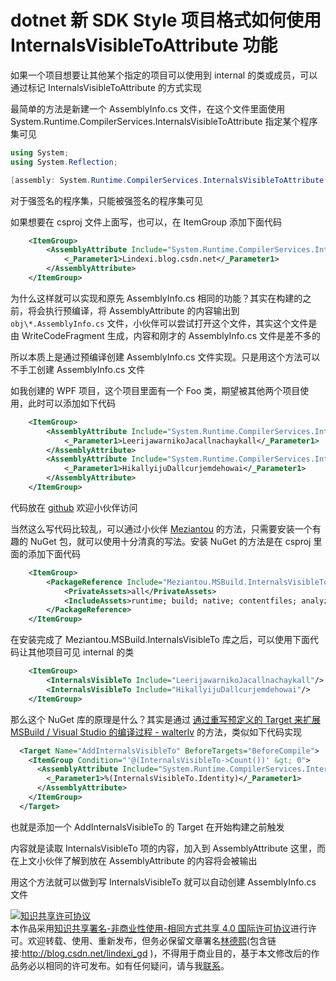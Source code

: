 
# dotnet 新 SDK Style 项目格式如何使用 InternalsVisibleToAttribute 功能

如果一个项目想要让其他某个指定的项目可以使用到 internal 的类或成员，可以通过标记 InternalsVisibleToAttribute 的方式实现

<!--more-->


<!-- CreateTime:2020/8/21 16:19:07 -->

<!-- 发布 -->

最简单的方法是新建一个 AssemblyInfo.cs 文件，在这个文件里面使用 System.Runtime.CompilerServices.InternalsVisibleToAttribute 指定某个程序集可见

```csharp
using System;
using System.Reflection;

[assembly: System.Runtime.CompilerServices.InternalsVisibleToAttribute("Lindexi.blog.csdn.net")]
```

对于强签名的程序集，只能被强签名的程序集可见

如果想要在 csproj 文件上面写，也可以，在 ItemGroup 添加下面代码

```xml
    <ItemGroup>
        <AssemblyAttribute Include="System.Runtime.CompilerServices.InternalsVisibleToAttribute">
            <_Parameter1>Lindexi.blog.csdn.net</_Parameter1>
        </AssemblyAttribute>
    </ItemGroup>
```

为什么这样就可以实现和原先 AssemblyInfo.cs 相同的功能？其实在构建的之前，将会执行预编译，将 AssemblyAttribute 的内容输出到 `obj\*.AssemblyInfo.cs` 文件，小伙伴可以尝试打开这个文件，其实这个文件是由 WriteCodeFragment 生成，内容和刚才的 AssemblyInfo.cs 文件是差不多的

所以本质上是通过预编译创建 AssemblyInfo.cs 文件实现。只是用这个方法可以不手工创建 AssemblyInfo.cs 文件

如我创建的 WPF 项目，这个项目里面有一个 Foo 类，期望被其他两个项目使用，此时可以添加如下代码

```xml
    <ItemGroup>
        <AssemblyAttribute Include="System.Runtime.CompilerServices.InternalsVisibleToAttribute">
            <_Parameter1>LeerijawarnikoJacallnachaykall</_Parameter1>
        </AssemblyAttribute>
        <AssemblyAttribute Include="System.Runtime.CompilerServices.InternalsVisibleToAttribute">
            <_Parameter1>HikallyijuDallcurjemdehowai</_Parameter1>
        </AssemblyAttribute>
    </ItemGroup>
```

代码放在 [github](https://github.com/lindexi/lindexi_gd/tree/58fd8f2d6f20c57f13fb216f5b9872778801cabc/JikaniqayfaraineWaycarjeefer) 欢迎小伙伴访问

当然这么写代码比较乱，可以通过小伙伴 [Meziantou](https://www.meziantou.net ) 的方法，只需要安装一个有趣的 NuGet 包，就可以使用十分清真的写法。安装 NuGet 的方法是在 csproj 里面的添加下面代码

```xml
    <ItemGroup>
        <PackageReference Include="Meziantou.MSBuild.InternalsVisibleTo" Version="1.0.2">
            <PrivateAssets>all</PrivateAssets>
            <IncludeAssets>runtime; build; native; contentfiles; analyzers</IncludeAssets>
        </PackageReference>
    </ItemGroup>
```

在安装完成了 Meziantou.MSBuild.InternalsVisibleTo 库之后，可以使用下面代码让其他项目可见 internal 的类

```xml
    <ItemGroup>
        <InternalsVisibleTo Include="LeerijawarnikoJacallnachaykall"/>
        <InternalsVisibleTo Include="HikallyijuDallcurjemdehowai"/>
    </ItemGroup>
```

那么这个 NuGet 库的原理是什么？其实是通过 [通过重写预定义的 Target 来扩展 MSBuild / Visual Studio 的编译过程 - walterlv](https://blog.walterlv.com/post/extend-the-visual-studio-build-process.html ) 的方法，类似如下代码实现

```xml
  <Target Name="AddInternalsVisibleTo" BeforeTargets="BeforeCompile">
    <ItemGroup Condition="'@(InternalsVisibleTo->Count())' &gt; 0">
      <AssemblyAttribute Include="System.Runtime.CompilerServices.InternalsVisibleTo">
        <_Parameter1>%(InternalsVisibleTo.Identity)</_Parameter1>
      </AssemblyAttribute>
    </ItemGroup>
  </Target>
```

也就是添加一个 AddInternalsVisibleTo 的 Target 在开始构建之前触发

内容就是读取 InternalsVisibleTo 项的内容，加入到 AssemblyAttribute 这里，而在上文小伙伴了解到放在 AssemblyAttribute 的内容将会被输出

用这个方法就可以做到写 InternalsVisibleTo 就可以自动创建 AssemblyInfo.cs 文件







<a rel="license" href="http://creativecommons.org/licenses/by-nc-sa/4.0/"><img alt="知识共享许可协议" style="border-width:0" src="https://licensebuttons.net/l/by-nc-sa/4.0/88x31.png" /></a><br />本作品采用<a rel="license" href="http://creativecommons.org/licenses/by-nc-sa/4.0/">知识共享署名-非商业性使用-相同方式共享 4.0 国际许可协议</a>进行许可。欢迎转载、使用、重新发布，但务必保留文章署名[林德熙](http://blog.csdn.net/lindexi_gd)(包含链接:http://blog.csdn.net/lindexi_gd )，不得用于商业目的，基于本文修改后的作品务必以相同的许可发布。如有任何疑问，请与我[联系](mailto:lindexi_gd@163.com)。